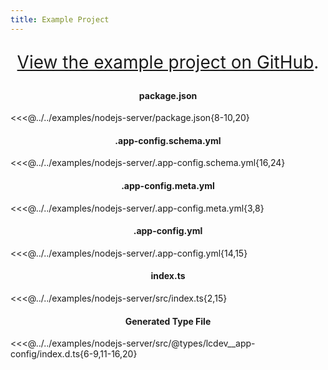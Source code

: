 ```yaml
---
title: Example Project
---
```


<div style="font-size: 2em" align="center">

[View the example project on GitHub](https://github.com/launchcodedev/app-config/tree/v2-refactoring/examples/nodejs-server).

</div>

<h4 style="text-align:center">package.json</h4>

<<<@../../examples/nodejs-server/package.json{8-10,20}

<h4 style="text-align:center">.app-config.schema.yml</h4>

<<<@../../examples/nodejs-server/.app-config.schema.yml{16,24}

<h4 style="text-align:center">.app-config.meta.yml</h4>

<<<@../../examples/nodejs-server/.app-config.meta.yml{3,8}

<h4 style="text-align:center">.app-config.yml</h4>

<<<@../../examples/nodejs-server/.app-config.yml{14,15}

<h4 style="text-align:center">index.ts</h4>

<<<@../../examples/nodejs-server/src/index.ts{2,15}

<h4 style="text-align:center">Generated Type File</h4>

<<<@../../examples/nodejs-server/src/@types/lcdev__app-config/index.d.ts{6-9,11-16,20}
